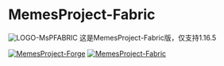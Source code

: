 # MemesProject-Fabric
![LOGO-MsPFABRIC](https://images.gitee.com/uploads/images/2021/0530/120155_afaffb14_7560351.png "MemesProject-Fabric")
这是MemesProject-Fabric版，仅支持1.16.5

[![MemesProject-Forge](https://images.gitee.com/uploads/images/2021/0530/123027_1f7285d4_7560351.png "MemesProject-Forge")](https://github.com/TexTrueStudio/MemesProject-Forge)
[![MemesProject-Fabric](https://images.gitee.com/uploads/images/2021/0530/124442_f5473a65_7560351.png "MemesProject-Fabric")](https://github.com/TexTrueStudio/MemesProject-Fabric)
